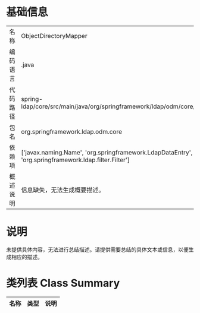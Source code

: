 # 基础信息

|      |      |
|------|------|
| 名称 | ObjectDirectoryMapper |
| 编码语言 | .java |
| 代码路径 | spring-ldap/core/src/main/java/org/springframework/ldap/odm/core/ObjectDirectoryMapper.java |
| 包名 | org.springframework.ldap.odm.core |
| 依赖项 | ['javax.naming.Name', 'org.springframework.LdapDataEntry', 'org.springframework.ldap.filter.Filter'] |
| 概述说明 | 信息缺失，无法生成概要描述。 |

# 说明

未提供具体内容，无法进行总结描述。请提供需要总结的具体文本或信息，以便生成相应的描述。

# 类列表 Class Summary

| 名称   | 类型  | 说明 |
|-------|------|-------------|




